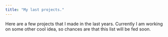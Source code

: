 ```yaml
---
title: "My last projects."
---
```

Here are a few projects that I made in the last years. Currently I am working on some other cool idea, so chances are that this list will be fed soon.